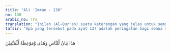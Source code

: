 ```yaml
---
title: "Ali 'Imran - 138"
no: 138
arabic_no: ١٣٨
translation: "Inilah (Al-Qur'an) suatu keterangan yang jelas untuk semua manusia, dan menjadi petunjuk serta pelajaran bagi orang-orang yang bertakwa."
tafsir: "Apa yang tersebut pada ayat 137 adalah peringatan bagi semua manusia dan petunjuk serta pelajaran orang-orang bertakwa. Ulama tafsir mengatakan bahwa maksud ayat ini adalah memperingatkan kaum Muslimin bahwa kekalahan mereka dalam Perang Uhud adalah pelajaran bagi umat Islam, dan berlakunya ketentuan sunah Allah.\n\nMereka menang dalam Perang Badar, karena mereka menjalankan dan mematuhi perintah Nabi. Dalam Perang Uhud pun mereka hampir saja memperoleh kemenangan tetapi oleh karena mereka lalai dan tidak lagi mematuhi perintah Nabi, akhirnya mereka terkepung dan diserang dari belakang oleh tentara musuh yang jauh lebih banyak jumlahnya, sehingga gugurlah puluhan syuhada dari kaum Muslimin, dan Nabi sendiri menderita luka dan pecah salah satu giginya."
---
```


هٰذَا بَيَانٌ لِّلنَّاسِ وَهُدًى وَّمَوْعِظَةٌ لِّلْمُتَّقِيْنَ 
